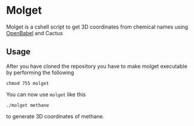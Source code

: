 # Molget
Molget is a cshell script to get 3D coordinates from chemical names using [OpenBabel](https://github.com/openbabel/openbabel) and Cactus

## Usage
After you have cloned the repository you have to make molget executable by performing the following

    chmod 755 molget

You can now use `molget` like this

    ./molget methane

to generate 3D coordinates of methane.
